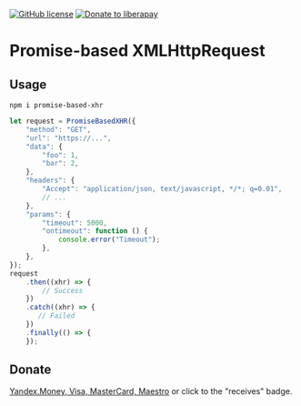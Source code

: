 [![GitHub license](https://img.shields.io/github/license/donbidon/promise-based-xhr.svg)](https://github.com/donbidon/promise-based-xhr/blob/master/LICENSE)
[![Donate to liberapay](http://img.shields.io/liberapay/receives/don.bidon.svg?logo=liberapay)](https://liberapay.com/don.bidon/donate)

# Promise-based XMLHttpRequest

## Usage
`npm i promise-based-xhr`

```javascript
let request = PromiseBasedXHR({
    "method": "GET",
    "url": "https://...",
    "data": {
        "foo": 1,
        "bar": 2,    
    },
    "headers": {
        "Accept": "application/json, text/javascript, */*; q=0.01",
        // ...    
    },
    "params": {
        "timeout": 5000,
        "ontimeout": function () {
            console.error("Timeout");        
        },           
    },   
});
request
    .then((xhr) => {
        // Success
    })
    .catch((xhr) => {
       // Failed
    })       
    .finally(() => {
    });     
```

## Donate
[Yandex.Money, Visa, MasterCard, Maestro](https://money.yandex.ru/to/4100135114149) or click to the "receives" badge.
